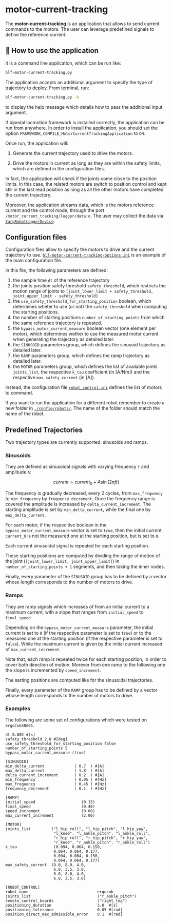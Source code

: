 # motor-current-tracking
The **motor-current-tracking** is an application that allows to send current commands
to the motors. The user can leverage predefined signals to define the reference current.

## 🏃 How to use the application
It is a command line application, which can be run like:

```sh
blf-motor-current-tracking.py
```

The application accepts an additional argument to specify the type of trajectory to deploy.
From terminal, run:

```sh
blf-motor-current-tracking.py -h
```

to display the help message which details how to pass the additional input argument.

If bipedal locmotion framework is installed correctly, the application can be run from anywhere. In order to install the application, you should set the option `FRAMEWORK_COMPILE_MotorCurrentTrackingApplication` to `ON`.

Once run, the application will:

1. Generate the current trajectory used to drive the motors.

2. Drive the motors in current as long as they are within the safety limits, which are defined in the configuration files.

In fact, the application will check if the joints come close to the position limits. In this case, the related motors are switch to position control
and kept still in the last read position as long as all the other motors have completed the current trajectory.

Moreover, the application streams data, which is the motors reference current and the control mode, through the port
`/motor_current_tracking/logger/data:o`. The user may collect the data via [`YarpRobotLoggerDevice`](../../devices/YarpRobotLoggerDevice).

## Configuration files
Configuration files allow to specify the motors to drive and the current trajectory to use.
[`blf-motor-current-tracking-options.ini`](./config/robots/ergoCubSN001/blf-motor-current-tracking-options.ini) is an example of the main configuration file.

In this file, the following parameters are defined:

1. the sample time `dt` of the reference trajectory
2. the joints position safety threshold `safety_threshold`, which restricts the motion range of joints to `[joint_lower_limit + safety_threshold, joint_upper_limit - safety_threshold]`
3. the `use_safety_threshold_for_starting_position` boolean, which determines wheter to use (or not) the `safety_threshold` when computing the starting positions.
4. the number of starting positions `number_of_starting_points` from which the same reference trajectory is repeated.
5. the `bypass_motor_current_measure` boolean vector (one element per motor), which determines wether to use the measured motor current when generating the trajectory as detailed later.
6. the `SINUSOID` parameters group, which defines the sinusoid trajectory as detailed later.
7. the `RAMP` parameters group, which defines the ramp trajectory as detailed later.
8. the `MOTOR` parameters group, which defines the list of available joints `joints_list`, the respective `k_tau` coefficient (in [A/Nm]) and the respective `max_safety_current` (in [A]).

Instead, the configuration file [`robot_control.ini`](./config/robots/ergoCubSN001/blf_motor_current_tracking/robot_control.ini) defines the list of motors to command.

If you want to run the application for a different robot remember to create a new folder in
[`./config/robots/`](./config/robots). The name of the folder should match the name of the robot.

## Predefined Trajectories
Two trajectory types are currently supported: sinusoids and ramps.

### Sinusoids

They are defined as sinusoidal signals with varying frequency `f` and amplitude `A`:

```math

current = current_0 + A \sin (2 \pi f t)

```

The frequency is gradually decreased, every 2 cycles, from `max_frequency` to `min_frequency` by `frequency_decrement`.
Once the frequency range is covered the amplitude is increased by `delta_current_increment`.
The starting amplitude is set by `min_delta_current`, while the final one by `max_delta_current`.

For each motor, if the respecitive boolean in the `bypass_motor_current_measure` vector is set to `true`, then the initial current `current_0` is not the measured one at the starting position, but is set to `0`.

Each current sinusoidal signal is repeated for each starting position.

These starting positions are computed by dividing the range of motion of the joint
(`[joint_lower_limit, joint_upper_limit]`) in `number_of_starting_points + 1` segments, and
then taking the inner nodes.

Finally, every parameter of the `SINUSOID` group has to be defined by a vector whose length corresponds to the number
of motors to drive.


### Ramps

They are ramp signals which increases of from an initial current to a maximum current, with a slope that ranges from `initial_speed` to `final_speed`.

Depending on the `bypass_motor_current_measure` parameter, the initial current is set to `0` (if the respective parameter is set to `true`) or to the measured one at the starting position (if the respective parameter is set to `false`).
While the maximum current is given by the initial current increased of `max_current_increment`.

Note that, each ramp is repeated twice for each starting position, in order to cover both direction of motion.
Morever from one ramp to the following one the slope is incremented by `speed_increment`.

The sarting positions are computed like for the sinusoidal trajectories.

Finally, every parameter of the `RAMP` group has to be defined by a vector whose length corresponds to the number
of motors to drive.

### Examples

The following are some set of configurations which were tested on `ergoCubSN001`.

```
dt 0.002 #[s]
safety_threshold 2.0 #[deg]
use_safety_threshold_for_starting_position false
number_of_starting_points 5
bypass_motor_current_measure (true)

[SINUSOID]
min_delta_current             ( 0.7  ) #[A]
max_delta_current             ( 1.8  ) #[A]
delta_current_increment       ( 0.2  ) #[A]
min_frequency                 ( 0.05 ) #[Hz]
max_frequency                 ( 0.45 ) #[Hz]
frequency_decrement           ( 0.1  ) #[Hz]

[RAMP]
initial_speed                    (0.15)
final_speed                      (0.40)
speed_increment                  (0.08)
max_current_increment            (2.00)

[MOTOR]
joints_list         ("l_hip_roll", "l_hip_pitch", "l_hip_yaw",
                     "l_knee", "l_ankle_pitch", "l_ankle_roll",
                     "r_hip_roll", "r_hip_pitch", "r_hip_yaw",
                     "r_knee", "r_ankle_pitch", "r_ankle_roll")
k_tau                (0.094, 0.064, 0.150,
                     0.064, 0.064, 0.177,
                     0.094, 0.064, 0.150,
                     0.064, 0.064, 0.177)
max_safety_current  (8.0, 8.0, 4.0,
                     6.0, 3.5, 3.0,
                     8.0, 8.0, 4.0,
                     6.0, 3.5, 3.0)

[ROBOT_CONTROL]
robot_name                              ergocub
joints_list                             ("r_ankle_pitch")
remote_control_boards                   ("right_leg")
positioning_duration                    3.0  #[s]
positioning_tolerance                   0.05 #[rad]
position_direct_max_admissible_error    0.1  #[rad]
```
